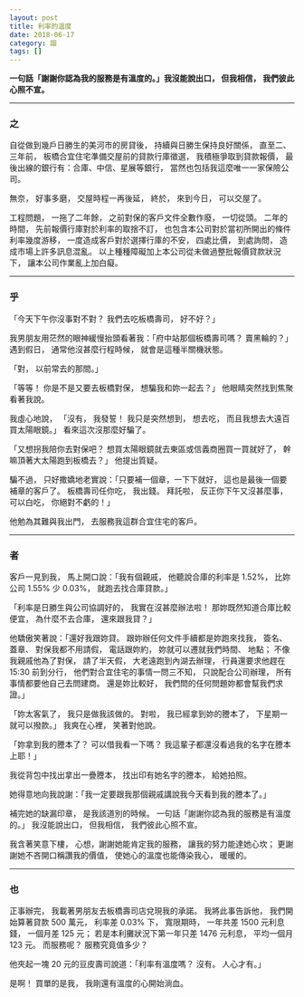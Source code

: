 ```yaml
---
layout: post
title: 利率的溫度
date: 2018-06-17
category: 謅
tags: []
---
```


**一句話「謝謝你認為我的服務是有溫度的。」我沒能說出口，
但我相信，
我們彼此心照不宣。**

- -------

### 之
自從做到幾戶日勝生的美河市的房貸後，
持續與日勝生保持良好關係，
直至二、三年前，
板橋合宜住宅準備交屋前的貸款行庫徵選，
我積極爭取到貸款報價，
最後出線的銀行有：合庫、中信、星展等銀行，
當然也包括我這麼唯一一家保險公司。

無奈，
好事多磨，
交屋時程一再後延，
終於，
來到今日，
可以交屋了。

工程問題，
一拖了二年餘，
之前對保的客戶文件全數作廢，
一切從頭。
二年的時間，
先前報價行庫對於利率的取捨不訂，
也包含本公司對於當初所開出的條件利率幾度游移，
一度造成客戶對於選擇行庫的不安，
四處比價，
到處詢問，
造成市場上許多訊息混亂。
以上種種障礙加上本公司從未做過整批報價貸款狀況下，
讓本公司作業亂上加白癡。

- ------

### 乎
「今天下午你沒事對不對？
我們去吃板橋壽司，
好不好？」

我男朋友用茫然的眼神緩慢抬頭看著我：「府中站那個板橋壽司嗎？
賣黑輪的？」
遇到假日，
通常他沒甚麼行程時候，
就會是這種半關機狀態。

「對，
以前常去的那間。」

「等等！
你是不是又要去板橋對保，
想騙我和妳一起去？」
他眼睛突然找到焦聚看著我說。

我虛心地說，
「沒有，
我發誓！
我只是突然想到，
想去吃，
而且我想去大遠百買太陽眼鏡。」
看來這次沒那麼好騙了。

「又想拐我陪你去對保吧？
想買太陽眼鏡就去東區或信義商圈買一買就好了，
幹嘛頂著大太陽跑到板橋去？」
他提出質疑。

騙不過，
只好撒嬌地老實說：「只要補一個章，一下下就好，
這也是最後一個要補章的客戶了。
板橋壽司任你吃，
我出錢。
拜託啦，
反正你下午又沒甚麼事，
可以白吃，
你絕對不虧的！」

他勉為其難與我出門，
去服務我這群合宜住宅的客戶。

- -------------

### 者
客戶一見到我，
馬上開口說：「我有個親戚，
他聽說合庫的利率是 1.52%，
比妳公司 1.55% 少 0.03%，
就跑去找合庫貸款。」

「利率是日勝生與公司協調好的，
我實在沒甚麼辦法啦！
那妳既然知道合庫比較便宜，
為什麼不去合庫，
還來跟我貸？」

他驕傲笑著說：「還好我跟妳貸。
跟妳辦任何文件手續都是妳跑來找我，
簽名、 蓋章、 對保我都不用請假，
電話跟妳約，
妳就可以遷就我們時間、 地點；
不像我親戚他為了對保，
請了半天假，
大老遠跑到內湖去辦理，
行員還要求他趕在 15:30 前到分行，
他們對合宜住宅的事情一問三不知，
只說配合公司辦理，
所有事情都要他自己去問建商。
還是妳比較好，
我們問的任何問題妳都會幫我們求證。」

「妳太客氣了，
我只是做我該做的。
對啦，
我已經拿到妳的謄本了，
下星期一就可以撥款。」
我爽在心裡，
笑著對他說。

「妳拿到我的謄本了？
可以借我看一下嗎？
我這輩子都還沒看過我的名字在謄本上耶！」

我從背包中找出拿出一疊謄本，
找出印有她名字的謄本，
給她拍照。

她得意地向我說謝：「我一定要跟我那個親戚講說我今天看到我的謄本了。」

補完她的缺漏印章，
是我該道別的時候。
一句話「謝謝你認為我的服務是有溫度的。」
我沒能說出口，
但我相信，
我們彼此心照不宣。

我含著笑意下樓，
心想，謝謝她能肯定我的服務，
讓我的努力能達她心坎；
更謝謝她不吝開口稱讚我的價值，
使她心的溫度也能傳染我心，
暖暖的。

- -----------------

### 也
正事辦完，
我載著男朋友去板橋壽司店兌現我的承諾。
我將此事告訴他，
我們開始算著貸款 500 萬元，
利率差 0.03% 下，
寬限期時，
一年共差 1500 元利息錢，
一個月差 125 元；
若是本利攤狀況下第一年只差 1476 元利息，
平均一個月 123 元。
而服務呢？
服務究竟值多少？

他夾起一塊 20 元的豆皮壽司說道：「利率有溫度嗎？
沒有。
人心才有。」

是啊！
買單的是我，
我剛還有溫度的心開始淌血。
